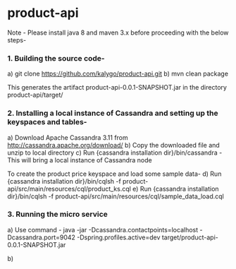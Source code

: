# product-api 

Note - Please install java 8 and maven 3.x before proceeding with the below steps-

### 1. Building the source code-

a) git clone https://github.com/kalygo/product-api.git
b) mvn clean package

This generates the artifact product-api-0.0.1-SNAPSHOT.jar in the directory product-api/target/

### 2. Installing a local instance of Cassandra and setting up the keyspaces and tables-

a) Download Apache Cassandra 3.11 from http://cassandra.apache.org/download/
b) Copy the downloaded file and unzip to local directory
c) Run {cassandra installation dir}/bin/cassandra - This will bring a local instance of Cassandra node

To create the product price keyspace and load some sample data-
d) Run {cassandra installation dir}/bin/cqlsh -f product-api/src/main/resources/cql/product_ks.cql
e) Run {cassandra installation dir}/bin/cqlsh -f product-api/src/main/resources/cql/sample_data_load.cql

### 3. Running the micro service

a) Use command -
java -jar -Dcassandra.contactpoints=localhost -Dcassandra.port=9042 -Dspring.profiles.active=dev target/product-api-0.0.1-SNAPSHOT.jar

b) 
